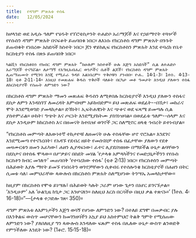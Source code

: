 ```yaml
---
title:  የዳግም ምጽአቱ ተስፋ
date:   12/05/2024
---
```


ከሆላንድ ወደ አዲሱ ዓለም የሄዱት የፕሮቴስታንት ተሐድሶ አራማጆች እና የኃይማኖት ተጓዦች የየሱስን ዳግም ምጽአት በናፍቆት ይጠባበቁ ነበር። ለእነሱ የክርስቶስ ዳግም ምጽአት በጉጉት ይጠብቁት የነበረው አስደሳች ክስተት ነበር። ጆን ዋይክሊፍ የክርስቶስን ምጽአት እንደ ተባረከ የቤተ ክርስቲያን ተስፋ በጽኑ ይጠባበቅ ነበር።

`ካልቪን የክርስቶስን የክብር ዳግም ምጽአት “ከሁሉም ክስተቶች ሁሉ እጅግ አስደሳች” ሲል ለተሐድሶ አራማጆች ተናግሯል። ለታማኝ የእግዚአብሔር ወንዶችና ሴቶች ልጆች፣ የክርስቶስ ዳግም ምጽአት ሊጠማጠሙት የሚገባ እንጂ የሚፈራ ጉዳይ አልነበረም። ጥቅሶቹን ያንብቡ፡ ዮሐ. 14፡1-3፣ 1ተሰ. 4፡13-18፣ ቲቶ 2፡11-14። እነዚህ የመጽሐፍ ቅዱስ ጥቅሶች ባለፉት በርካታ መቶ ዓመታት እንዲህ ያለውን ተስፋ ለክርስቲያኖች የሰጡት ለምንድን ነው?`

በክርስቶስ ዳግም ምጽአት ማመን መጽሐፍ ቅዱስን ለሚቀበሉ ክርስቲያኖች እንዲህ ያለውን ተስፋና ደስታ ለምን እንዳስገኘ ለመረዳት እምብዛም አይከብድም። ይህ መጽሐፍ ወደፊት--በሽታ፣ መከራና ሞት እንደሚወገድ ያመላክታል። ድኸነት፣ ኢፍትሐዊነት እና ጭቆና ወደ ፍጻሜ ይመጣሉ ሲል ያስተምራል። ሁከት፣ ግጭት እና ጦርነት እንደሚያከትሙ ያስገነዝባል። በወደፊቱ ዓለም--ሰላም እና ደስታ እንዲሁም ከክርስቶስ እና በዘመናት ከተቤዡ ወገኖች ጋር ስለሚኖር ዘላቂ ኅብረት ይተነብያል።

“የክርስቶስ መምጣት ለእውነተኛ ተከታዮቹ ለዘመናት ሁሉ ተስፋቸው ሆኖ ኖሮአል። እንደገና እንደሚመጣ የተናገረበት፣ የአዳኙ የደብረ ዘይት የመሰናበቻ ተስፋ በፊታቸው ያለውን የደቀ መዛሙርቱን ዘመን አፈካው፤ ሐዘን ሊያዳፍነው፣ ፈተና ሊያደበዝዘው በማይችል ሁኔታ ልባቸውን በደስታና በተስፋ ሞላው። በሥቃይና በስደት መሃል ‘የታላቁ አምላካችንና የመድኃኒታችንን የየሱስ ክርስቶን ክብር መገለጥ’ መጠባበቅ ‘የተባረከው ተስፋ’ (ቲቶ 2፡13) ነበር። የክርስቶስን መምጣት በሕይወት እያሉ ማየት ይመኙ የነበሩትን ወገኖቻቸውን ሲቀብሩ የተሰሎንቄ ክርስቲያኖች በሐዘን በትር ሲመቱ ሳለ፣ መምህራቸው ጳውሎስ በክርስቶስ ምጽአት ስለሚሆነው ትንሣኤ አመላከታቸው።

ከዚያም በክርስቶስ የሞቱ ይነሣሉ፤ በሕይወት ካሉት ጋራም ሆነው ጌታን በአየር ይገናኙታል። ‘እንዲሁም’ አለ ‘ሁልጊዜ ከጌታ ጋር እንሆናለን። ስለዚህ እርስ በርሳችሁ በዚህ ቃል ተጽናኑ።’ (1ተሰ. 4፡ 16-18)።”—(ታላቁ ተጋድሎ ገጽ፡ 350)።

ዳግም ምጽአቱ ለእምነታችን እጅግ ወሳኝ የሆነው ለምንድን ነው? በተለይ ደግሞ በመቃብር ያሉ በእንቅልፍ ውስጥ መሆናቸውን ከመገንዘባችን አኳያ ይህ አስተምህሮ ትልቅ ግምት የሚሰጠው ለምንድን ነው? ያለበለዚያ ግን ጳውሎስ እንዳለው ፍጹም ተስፋ በሌለው ሁኔታ ውስጥ ልንወድቅ የምንችለው እንዴት ነው? (1ቆሮ. 15፡15-18)።